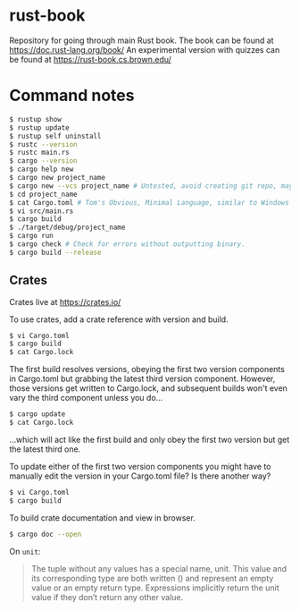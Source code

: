 # rust-book
Repository for going through main Rust book.
The book can be found at https://doc.rust-lang.org/book/
An experimental version with quizzes can be found at https://rust-book.cs.brown.edu/

# Command notes

```bash
$ rustup show
$ rustup update
$ rustup self uninstall
$ rustc --version
$ rustc main.rs
$ cargo --version
$ cargo help new
$ cargo new project_name
$ cargo new --vcs project_name # Untested, avoid creating git repo, may need --vcs=none
$ cd project_name
$ cat Cargo.toml # Tom's Obvious, Minimal Language, similar to Windows .ini files.
$ vi src/main.rs
$ cargo build
$ ./target/debug/project_name
$ cargo run
$ cargo check # Check for errors without outputting binary.
$ cargo build --release
```

## Crates

Crates live at https://crates.io/

To use crates, add a crate reference with version and build.
```bash
$ vi Cargo.toml
$ cargo build
$ cat Cargo.lock
```

The first build resolves versions, obeying the first two version components
in Cargo.toml but grabbing the latest third version component.
However, those versions get written to Cargo.lock, and subsequent
builds won't even vary the third component unless you do...

```bash
$ cargo update
$ cat Cargo.lock
```

...which will act like the first build and only obey the first two version
but get the latest third one.

To update either of the first two version components you might have to
manually edit the version in your Cargo.toml file?  Is there another way?

```bash
$ vi Cargo.toml
$ cargo build
```

To build crate documentation and view in browser.

```bash
$ cargo doc --open
```

On `unit`:
> The tuple without any values has a special name, unit.
> This value and its corresponding type are both written ()
> and represent an empty value or an empty return type.
> Expressions implicitly return the unit value
> if they don’t return any other value.

